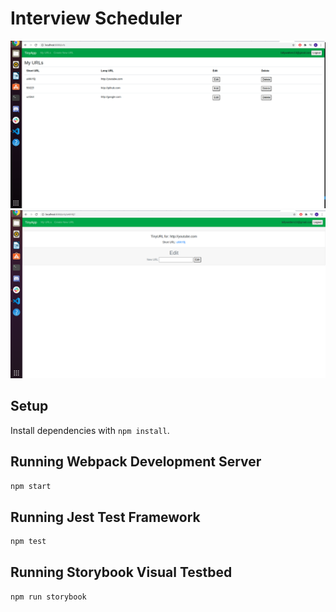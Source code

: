 # Interview Scheduler
!["Screenshot of create new appointment page"](https://github.com/WattersIV/tinyapp/blob/master/docs/urlsPage.png?raw=true)
!["Screenshot of edit and delete page"](https://github.com/WattersIV/tinyapp/blob/master/docs/editPage.png?raw=true)

## Setup

Install dependencies with `npm install`.

## Running Webpack Development Server

```sh
npm start
```

## Running Jest Test Framework

```sh
npm test
```

## Running Storybook Visual Testbed

```sh
npm run storybook
```
